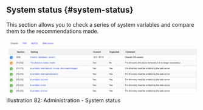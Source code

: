 ## System status {#system-status}

This section allows you to check a series of system variables and compare them to the recommendations made.

![](../assets/images49.png)Illustration 82: Administration - System status